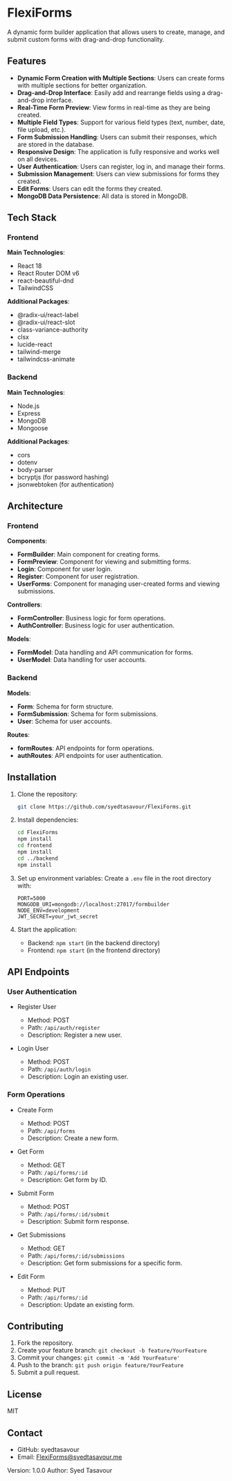 # FlexiForms

A dynamic form builder application that allows users to create, manage, and submit custom forms with drag-and-drop functionality.

## Features

- **Dynamic Form Creation with Multiple Sections**: Users can create forms with multiple sections for better organization.
- **Drag-and-Drop Interface**: Easily add and rearrange fields using a drag-and-drop interface.
- **Real-Time Form Preview**: View forms in real-time as they are being created.
- **Multiple Field Types**: Support for various field types (text, number, date, file upload, etc.).
- **Form Submission Handling**: Users can submit their responses, which are stored in the database.
- **Responsive Design**: The application is fully responsive and works well on all devices.
- **User Authentication**: Users can register, log in, and manage their forms.
- **Submission Management**: Users can view submissions for forms they created.
- **Edit Forms**: Users can edit the forms they created.
- **MongoDB Data Persistence**: All data is stored in MongoDB.

## Tech Stack

### Frontend
**Main Technologies**:
- React 18
- React Router DOM v6
- react-beautiful-dnd
- TailwindCSS

**Additional Packages**:
- @radix-ui/react-label
- @radix-ui/react-slot
- class-variance-authority
- clsx
- lucide-react
- tailwind-merge
- tailwindcss-animate

### Backend
**Main Technologies**:
- Node.js
- Express
- MongoDB
- Mongoose

**Additional Packages**:
- cors
- dotenv
- body-parser
- bcryptjs (for password hashing)
- jsonwebtoken (for authentication)

## Architecture

### Frontend
**Components**:
- **FormBuilder**: Main component for creating forms.
- **FormPreview**: Component for viewing and submitting forms.
- **Login**: Component for user login.
- **Register**: Component for user registration.
- **UserForms**: Component for managing user-created forms and viewing submissions.

**Controllers**:
- **FormController**: Business logic for form operations.
- **AuthController**: Business logic for user authentication.

**Models**:
- **FormModel**: Data handling and API communication for forms.
- **UserModel**: Data handling for user accounts.

### Backend
**Models**:
- **Form**: Schema for form structure.
- **FormSubmission**: Schema for form submissions.
- **User**: Schema for user accounts.

**Routes**:
- **formRoutes**: API endpoints for form operations.
- **authRoutes**: API endpoints for user authentication.

## Installation

1. Clone the repository:
   ```bash
   git clone https://github.com/syedtasavour/FlexiForms.git
   ```

2. Install dependencies:
   ```bash
   cd FlexiForms
   npm install
   cd frontend
   npm install
   cd ../backend
   npm install
   ```

3. Set up environment variables: Create a `.env` file in the root directory with:
   ```
   PORT=5000
   MONGODB_URI=mongodb://localhost:27017/formbuilder
   NODE_ENV=development
   JWT_SECRET=your_jwt_secret
   ```

4. Start the application:
   - Backend: `npm start` (in the backend directory)
   - Frontend: `npm start` (in the frontend directory)

## API Endpoints

### User Authentication
- Register User
  - Method: POST
  - Path: `/api/auth/register`
  - Description: Register a new user.

- Login User
  - Method: POST
  - Path: `/api/auth/login`
  - Description: Login an existing user.

### Form Operations
- Create Form
  - Method: POST
  - Path: `/api/forms`
  - Description: Create a new form.

- Get Form
  - Method: GET
  - Path: `/api/forms/:id`
  - Description: Get form by ID.

- Submit Form
  - Method: POST
  - Path: `/api/forms/:id/submit`
  - Description: Submit form response.

- Get Submissions
  - Method: GET
  - Path: `/api/forms/:id/submissions`
  - Description: Get form submissions for a specific form.

- Edit Form
  - Method: PUT
  - Path: `/api/forms/:id`
  - Description: Update an existing form.

## Contributing

1. Fork the repository.
2. Create your feature branch: `git checkout -b feature/YourFeature`
3. Commit your changes: `git commit -m 'Add YourFeature'`
4. Push to the branch: `git push origin feature/YourFeature`
5. Submit a pull request.

## License

MIT

## Contact

- GitHub: syedtasavour
- Email: FlexiForms@syedtasavour.me

Version: 1.0.0
Author: Syed Tasavour
